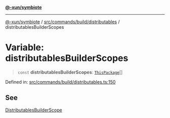 [**@-xun/symbiote**](../../../../../README.md)

***

[@-xun/symbiote](../../../../../README.md) / [src/commands/build/distributables](../README.md) / distributablesBuilderScopes

# Variable: distributablesBuilderScopes

> `const` **distributablesBuilderScopes**: [`ThisPackage`](../../../../configure/enumerations/ThisPackageGlobalScope.md#thispackage)[]

Defined in: [src/commands/build/distributables.ts:150](https://github.com/Xunnamius/symbiote/blob/feca973a0a29b4194f5e9720a5df04c799f6fa94/src/commands/build/distributables.ts#L150)

## See

[DistributablesBuilderScope](../../../../configure/enumerations/ThisPackageGlobalScope.md)
